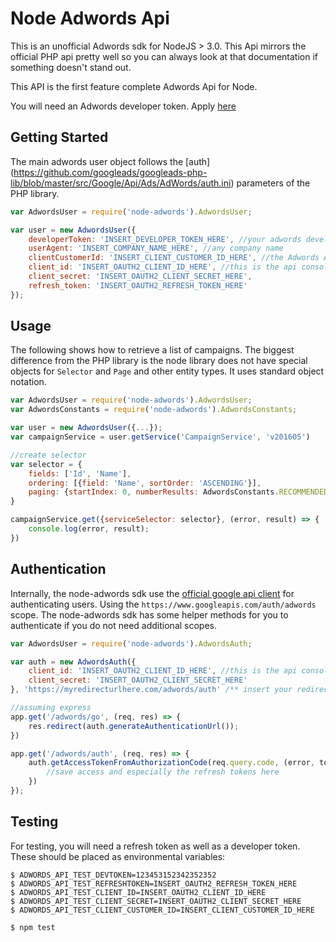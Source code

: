 # Node Adwords Api

This is an unofficial Adwords sdk for NodeJS > 3.0. This Api mirrors the official
PHP api pretty well so you can always look at that documentation if
something doesn't stand out.

This API is the first feature complete Adwords Api for Node.

You will need an Adwords developer token. Apply [here](https://developers.google.com/adwords/api/docs/guides/signup)

## Getting Started

The main adwords user object follows the [auth] (https://github.com/googleads/googleads-php-lib/blob/master/src/Google/Api/Ads/AdWords/auth.ini) parameters
of the PHP library.

```js
var AdwordsUser = require('node-adwords').AdwordsUser;

var user = new AdwordsUser({
    developerToken: 'INSERT_DEVELOPER_TOKEN_HERE', //your adwords developerToken
    userAgent: 'INSERT_COMPANY_NAME_HERE', //any company name
    clientCustomerId: 'INSERT_CLIENT_CUSTOMER_ID_HERE', //the Adwords Account id (e.g. 123-123-123)
    client_id: 'INSERT_OAUTH2_CLIENT_ID_HERE', //this is the api console client_id
    client_secret: 'INSERT_OAUTH2_CLIENT_SECRET_HERE',
    refresh_token: 'INSERT_OAUTH2_REFRESH_TOKEN_HERE'
});
```

## Usage

The following shows how to retrieve a list of campaigns. The biggest difference
from the PHP library is the node library does not have special objects for
`Selector` and `Page` and other entity types. It uses standard object notation.


```js
var AdwordsUser = require('node-adwords').AdwordsUser;
var AdwordsConstants = require('node-adwords').AdwordsConstants;

var user = new AdwordsUser({...});
var campaignService = user.getService('CampaignService', 'v201605')

//create selector
var selector = {
    fields: ['Id', 'Name'],
    ordering: [{field: 'Name', sortOrder: 'ASCENDING'}],
    paging: {startIndex: 0, numberResults: AdwordsConstants.RECOMMENDED_PAGE_SIZE}
}

campaignService.get({serviceSelector: selector}, (error, result) => {
    console.log(error, result);
})

```

## Authentication
Internally, the node-adwords sdk use the [official google api client](https://github.com/google/google-api-nodejs-client)
for authenticating users. Using the `https://www.googleapis.com/auth/adwords` scope.
The node-adwords sdk has some helper methods for you to authenticate if you do not
need additional scopes.

```js
var AdwordsUser = require('node-adwords').AdwordsAuth;

var auth = new AdwordsAuth({
    client_id: 'INSERT_OAUTH2_CLIENT_ID_HERE', //this is the api console client_id
    client_secret: 'INSERT_OAUTH2_CLIENT_SECRET_HERE'
}, 'https://myredirecturlhere.com/adwords/auth' /** insert your redirect url here */);

//assuming express
app.get('/adwords/go', (req, res) => {
    res.redirect(auth.generateAuthenticationUrl());
})

app.get('/adwords/auth', (req, res) => {
    auth.getAccessTokenFromAuthorizationCode(req.query.code, (error, tokens) => {
        //save access and especially the refresh tokens here
    })
});

```


## Testing
For testing, you will need a refresh token as well as a developer token.
These should be placed as environmental variables:

```
$ ADWORDS_API_TEST_DEVTOKEN=123453152342352352
$ ADWORDS_API_TEST_REFRESHTOKEN=INSERT_OAUTH2_REFRESH_TOKEN_HERE
$ ADWORDS_API_TEST_CLIENT_ID=INSERT_OAUTH2_CLIENT_ID_HERE
$ ADWORDS_API_TEST_CLIENT_SECRET=INSERT_OAUTH2_CLIENT_SECRET_HERE
$ ADWORDS_API_TEST_CLIENT_CUSTOMER_ID=INSERT_CLIENT_CUSTOMER_ID_HERE

$ npm test
```
